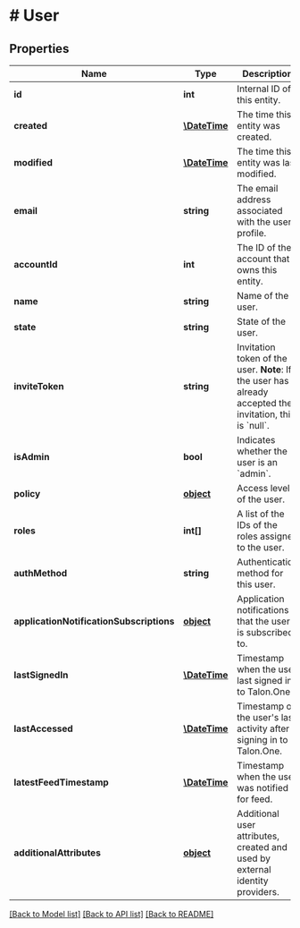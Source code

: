 # # User

## Properties

Name | Type | Description | Notes
------------ | ------------- | ------------- | -------------
**id** | **int** | Internal ID of this entity. | 
**created** | [**\DateTime**](\DateTime.md) | The time this entity was created. | 
**modified** | [**\DateTime**](\DateTime.md) | The time this entity was last modified. | 
**email** | **string** | The email address associated with the user profile. | 
**accountId** | **int** | The ID of the account that owns this entity. | 
**name** | **string** | Name of the user. | 
**state** | **string** | State of the user. | 
**inviteToken** | **string** | Invitation token of the user.  **Note**: If the user has already accepted their invitation, this is &#x60;null&#x60;. | 
**isAdmin** | **bool** | Indicates whether the user is an &#x60;admin&#x60;. | [optional] 
**policy** | [**object**](.md) | Access level of the user. | 
**roles** | **int[]** | A list of the IDs of the roles assigned to the user. | [optional] 
**authMethod** | **string** | Authentication method for this user. | [optional] 
**applicationNotificationSubscriptions** | [**object**](.md) | Application notifications that the user is subscribed to. | [optional] 
**lastSignedIn** | [**\DateTime**](\DateTime.md) | Timestamp when the user last signed in to Talon.One. | [optional] 
**lastAccessed** | [**\DateTime**](\DateTime.md) | Timestamp of the user&#39;s last activity after signing in to Talon.One. | [optional] 
**latestFeedTimestamp** | [**\DateTime**](\DateTime.md) | Timestamp when the user was notified for feed. | [optional] 
**additionalAttributes** | [**object**](.md) | Additional user attributes, created and used by external identity providers. | [optional] 

[[Back to Model list]](../../README.md#documentation-for-models) [[Back to API list]](../../README.md#documentation-for-api-endpoints) [[Back to README]](../../README.md)


